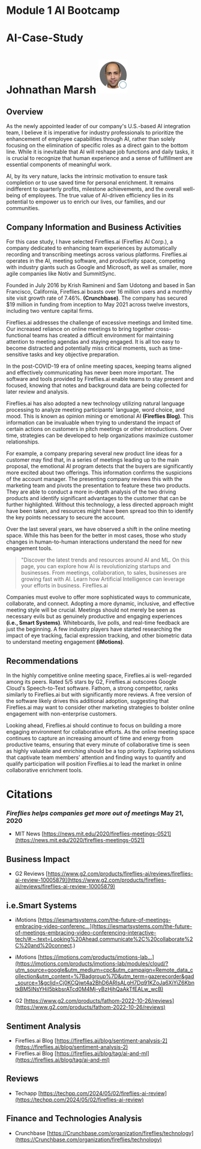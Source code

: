 # Module 1 AI Bootcamp
# AI-Case-Study
# Johnathan Marsh ![Profile_Picture](Pics/JM_Profile.png)

## Overview
As the newly appointed leader of our company's U.S.-based AI integration team, I believe it is imperative for industry professionals to prioritize the enhancement of employee capabilities through AI, rather than solely focusing on the elimination of specific roles as a direct gain to the bottom line. While it is inevitable that AI will reshape job functions and daily tasks, it is crucial to recognize that human experience and a sense of fulfillment are essential components of meaningful work.

AI, by its very nature, lacks the intrinsic motivation to ensure task completion or to use saved time for personal enrichment. It remains indifferent to quarterly profits, milestone achievements, and the overall well-being of employees. The true value of AI-driven efficiency lies in its potential to empower us to enrich our lives, our families, and our communities.

## Company Information and Business Activities

For this case study, I have selected Fireflies.ai (Fireflies AI Corp.), a company dedicated to enhancing team experiences by automatically recording and transcribing meetings across various platforms. Fireflies.ai operates in the AI, meeting software, and productivity space, competing with industry giants such as Google and Microsoft, as well as smaller, more agile companies like Notiv and SummitSync.

Founded in July 2016 by Krish Ramineni and Sam Udotong and based in San Francisco, California, Fireflies.ai boasts over 16 million users and a monthly site visit growth rate of 7.46%. **(Crunchbase)**. The company has secured $19 million in funding from inception to May 2021 across twelve investors, including two venture capital firms.

Fireflies.ai addresses the challenge of excessive meetings and limited time. Our increased reliance on online meetings to bring together cross-functional teams has created a difficult environment for maintaining attention to meeting agendas and staying engaged. It is all too easy to become distracted and potentially miss critical moments, such as time-sensitive tasks and key objective preparation.

In the post-COVID-19 era of online meeting spaces, keeping teams aligned and effectively communicating has never been more important. The software and tools provided by Fireflies.ai enable teams to stay present and focused, knowing that notes and background data are being collected for later review and analysis.

Fireflies.ai has also adopted a new technology utilizing natural language processing to analyze meeting participants' language, word choice, and mood. This is known as opinion mining or emotional AI **(Fireflies Blog)**. This information can be invaluable when trying to understand the impact of certain actions on customers in pitch meetings or other introductions. Over time, strategies can be developed to help organizations maximize customer relationships.

For example, a company preparing several new product line ideas for a customer may find that, in a series of meetings leading up to the main proposal, the emotional AI program detects that the buyers are significantly more excited about two offerings. This information confirms the suspicions of the account manager. The presenting company reviews this with the marketing team and pivots the presentation to feature these two products. They are able to conduct a more in-depth analysis of the two driving products and identify significant advantages to the customer that can be further highlighted. Without this technology, a less directed approach might have been taken, and resources might have been spread too thin to identify the key points necessary to secure the account.

Over the last several years, we have observed a shift in the online meeting space. While this has been for the better in most cases, those who study changes in human-to-human interactions understand the need for new engagement tools. 
> "Discover the latest trends and resources around AI and ML. On this page, you can explore how AI is revolutionizing startups and businesses. From meetings, collaboration, to sales, businesses are growing fast with AI. Learn how Artificial Intelligence can leverage your efforts in business.
>Fireflies.ai

Companies must evolve to offer more sophisticated ways to communicate, collaborate, and connect. Adopting a more dynamic, inclusive, and effective meeting style will be crucial. Meetings should not merely be seen as necessary evils but as genuinely productive and engaging experiences **(i.e., Smart Systems)**. Whiteboards, live polls, and real-time feedback are just the beginning. A few industry players have started researching the impact of eye tracking, facial expression tracking, and other biometric data to understand meeting engagement **(iMotions)**.

## Recommendations

In the highly competitive online meeting space, Fireflies.ai is well-regarded among its peers. Rated 5/5 stars by G2, Fireflies.ai outscores Google Cloud's Speech-to-Text software. Fathom, a strong competitor, ranks similarly to Fireflies.ai but with significantly more reviews. A free version of the software likely drives this additional adoption, suggesting that Fireflies.ai may want to consider other marketing strategies to bolster online engagement with non-enterprise customers.

Looking ahead, Fireflies.ai should continue to focus on building a more engaging environment for collaborative efforts. As the online meeting space continues to capture an increasing amount of time and energy from productive teams, ensuring that every minute of collaborative time is seen as highly valuable and enriching should be a top priority. Exploring solutions that captivate team members' attention and finding ways to quantify and qualify participation will position Fireflies.ai to lead the market in online collaborative enrichment tools.

# Citations
### *Fireflies helps companies get more out of meetings* May 21, 2020
- MIT News [https://news.mit.edu/2020/fireflies-meetings-0521](https://news.mit.edu/2020/fireflies-meetings-0521)


## Business Impact
- G2 Reviews [https://www.g2.com/products/fireflies-ai/reviews/fireflies-ai-review-10005879](https://www.g2.com/products/fireflies-ai/reviews/fireflies-ai-review-10005879)

## i.e.Smart Systems
- iMotions [https://iesmartsystems.com/the-future-of-meetings-embracing-video-conferenc...](https://iesmartsystems.com/the-future-of-meetings-embracing-video-conferencing-interactive-tech/#:~:text=Looking%20Ahead,communicate%2C%20collaborate%2C%20and%20connect.)

- iMotions [https://imotions.com/products/imotions-lab...](https://imotions.com/products/imotions-lab/modules/cloud/?utm_source=google&utm_medium=cpc&utm_campaign=Remote_data_collection&utm_content=%7Badgroup%7D&utm_term=gazerecorder&gad_source=1&gclid=Cj0KCQjwt4a2BhD6ARIsALgH7Dq91KZoJa6XiYiZ6KbntkBM5INsYHiI5bkbsrATcd0M4Mj-yBzHjhQaAkTfEALw_wcB)

- G2 [https://www.g2.com/products/fathom-2022-10-26/reviews](https://www.g2.com/products/fathom-2022-10-26/reviews)

## Sentiment Analysis
- Fireflies.ai Blog [https://fireflies.ai/blog/sentiment-analysis-2](https://fireflies.ai/blog/sentiment-analysis-2)
- Fireflies.ai Blog [https://fireflies.ai/blog/tag/ai-and-ml](https://fireflies.ai/blog/tag/ai-and-ml)

## Reviews
- Techapp [https://techpp.com/2024/05/02/fireflies-ai-review](https://techpp.com/2024/05/02/fireflies-ai-review)

## Finance and Technologies Analysis 
- Crunchbase [https://Crunchbase.com/organization/fireflies/technology](https://Crunchbase.com/organization/fireflies/technology)
